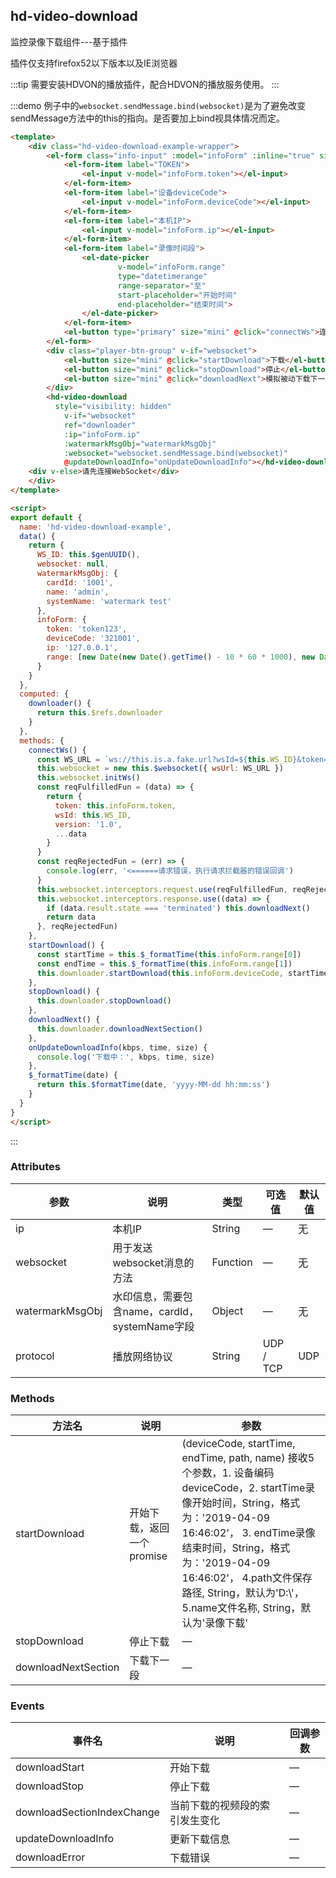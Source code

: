 ## hd-video-download

监控录像下载组件---基于插件

插件仅支持firefox52以下版本以及IE浏览器

:::tip
需要安装HDVON的播放插件，配合HDVON的播放服务使用。
:::

:::demo 例子中的`websocket.sendMessage.bind(websocket)`是为了避免改变sendMessage方法中的this的指向。是否要加上bind视具体情况而定。
```html
<template>
	<div class="hd-video-download-example-wrapper">
		<el-form class="info-input" :model="infoForm" :inline="true" size="mini">
			<el-form-item label="TOKEN">
				<el-input v-model="infoForm.token"></el-input>
			</el-form-item>
			<el-form-item label="设备deviceCode">
				<el-input v-model="infoForm.deviceCode"></el-input>
			</el-form-item>
			<el-form-item label="本机IP">
				<el-input v-model="infoForm.ip"></el-input>
			</el-form-item>
			<el-form-item label="录像时间段">
				<el-date-picker
						v-model="infoForm.range"
						type="datetimerange"
						range-separator="至"
						start-placeholder="开始时间"
						end-placeholder="结束时间">
				</el-date-picker>
			</el-form-item>
			<el-button type="primary" size="mini" @click="connectWs">连接websocket</el-button>
		</el-form>
		<div class="player-btn-group" v-if="websocket">
			<el-button size="mini" @click="startDownload">下载</el-button>
			<el-button size="mini" @click="stopDownload">停止</el-button>
			<el-button size="mini" @click="downloadNext">模拟被动下载下一段</el-button>
		</div>
		<hd-video-download
		  style="visibility: hidden"
			v-if="websocket"
			ref="downloader"
			:ip="infoForm.ip"
			:watermarkMsgObj="watermarkMsgObj"
			:websocket="websocket.sendMessage.bind(websocket)"
			@updateDownloadInfo="onUpdateDownloadInfo"></hd-video-download>
    <div v-else>请先连接WebSocket</div>
	</div>
</template>

<script>
export default {
  name: 'hd-video-download-example',
  data() {
    return {
      WS_ID: this.$genUUID(),
      websocket: null,
      watermarkMsgObj: {
        cardId: '1001',
        name: 'admin',
        systemName: 'watermark test'
      },
      infoForm: {
        token: 'token123',
        deviceCode: '321001',
        ip: '127.0.0.1',
        range: [new Date(new Date().getTime() - 10 * 60 * 1000), new Date(new Date().getTime())]
      }
    }
  },
  computed: {
    downloader() {
      return this.$refs.downloader
    }
  },
  methods: {
    connectWs() {
      const WS_URL = `ws://this.is.a.fake.url?wsId=${this.WS_ID}&token=${this.infoForm.token}`
      this.websocket = new this.$websocket({ wsUrl: WS_URL })
      this.websocket.initWs()
      const reqFulfilledFun = (data) => {
        return {
          token: this.infoForm.token,
          wsId: this.WS_ID,
          version: '1.0',
          ...data
        }
      }
      const reqRejectedFun = (err) => {
        console.log(err, '<======请求错误，执行请求拦截器的错误回调')
      }
      this.websocket.interceptors.request.use(reqFulfilledFun, reqRejectedFun)
      this.websocket.interceptors.response.use((data) => {
        if (data.result.state === 'terminated') this.downloadNext()
        return data
      }, reqRejectedFun)
    },
    startDownload() {
      const startTime = this.$_formatTime(this.infoForm.range[0])
      const endTime = this.$_formatTime(this.infoForm.range[1])
      this.downloader.startDownload(this.infoForm.deviceCode, startTime, endTime)
    },
    stopDownload() {
      this.downloader.stopDownload()
    },
    downloadNext() {
      this.downloader.downloadNextSection()
    },
    onUpdateDownloadInfo(kbps, time, size) {
      console.log('下载中：', kbps, time, size)
    },
    $_formatTime(date) {
      return this.$formatTime(date, 'yyyy-MM-dd hh:mm:ss')
    }
  }
}
</script>
```
:::

### Attributes
参数|说明|类型|可选值|默认值|
---|---|---|---|---|
ip | 本机IP | String | — | 无
websocket | 用于发送websocket消息的方法 | Function | — | 无
watermarkMsgObj | 水印信息，需要包含name，cardId，systemName字段 | Object | — | 无
protocol | 播放网络协议 | String | UDP / TCP | UDP
  
### Methods
方法名|说明|参数
---|---|---|
startDownload | 开始下载，返回一个promise | (deviceCode, startTime, endTime, path, name) 接收5个参数，1. 设备编码deviceCode，2. startTime录像开始时间，String，格式为：'2019-04-09 16:46:02'， 3. endTime录像结束时间，String，格式为：'2019-04-09 16:46:02'， 4.path文件保存路径, String，默认为'D:\\'， 5.name文件名称, String，默认为'录像下载'
stopDownload | 停止下载 | —
downloadNextSection | 下载下一段 | —
### Events
事件名 | 说明 | 回调参数
--- | --- | --- |
downloadStart | 开始下载 | —
downloadStop | 停止下载 | —
downloadSectionIndexChange | 当前下载的视频段的索引发生变化 | —
updateDownloadInfo | 更新下载信息 | —
downloadError | 下载错误 | —